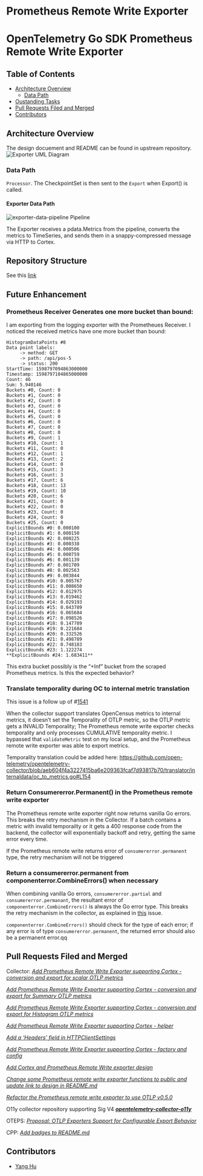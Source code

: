 # Prometheus Remote Write Exporter

# OpenTelemetry Go SDK Prometheus Remote Write Exporter

## Table of Contents

- [Architecture Overview](#architecture-overview)
  - [Data Path](#data-path)
- [Oustanding Tasks](#oustanding-tasks)
- [Pull Requests Filed and Merged](#pull-requests-filed-and-merged)
- [Contributors](#contributors)

## Architecture Overview
The design docuement and README can be found in upstream repository. 
![Exporter UML Diagram](./img/exporter-uml.png)

### Data Path

`Processor`. The CheckpointSet is then sent to the `Export` when Export() is called.

#### Exporter Data Path

![exporter-data-pipeline Pipeline](./img/exporter-sequence.png)

The Exporter receives a pdata.Metrics from the pipeline, converts the metrics to
TimeSeries, and sends them in a snappy-compressed message via HTTP to Cortex.

## Repository Structure
See this [link](https://github.com/open-telemetry/opentelemetry-collector/tree/master/exporter/prometheusremotewriteexporter)

## Future Enhancement
### Prometheus Receiver Generates one more bucket than bound:

I am exporting from the logging exporter with the Prometheues Receiver. I noticed the received metrics have one more bucket than bound:

```
HistogramDataPoints #8
Data point labels:
     -> method: GET
     -> path: /api/pos-5
     -> status: 200
StartTime: 1598797094863000000
Timestamp: 1598797104865000000
Count: 46
Sum: 5.940146
Buckets #0, Count: 0
Buckets #1, Count: 0
Buckets #2, Count: 0
Buckets #3, Count: 0
Buckets #4, Count: 0
Buckets #5, Count: 0
Buckets #6, Count: 0
Buckets #7, Count: 0
Buckets #8, Count: 0
Buckets #9, Count: 1
Buckets #10, Count: 1
Buckets #11, Count: 0
Buckets #12, Count: 1
Buckets #13, Count: 2
Buckets #14, Count: 0
Buckets #15, Count: 3
Buckets #16, Count: 3
Buckets #17, Count: 6
Buckets #18, Count: 13
Buckets #19, Count: 10
Buckets #20, Count: 6
Buckets #21, Count: 0
Buckets #22, Count: 0
Buckets #23, Count: 0
Buckets #24, Count: 0
Buckets #25, Count: 0
ExplicitBounds #0: 0.000100
ExplicitBounds #1: 0.000150
ExplicitBounds #2: 0.000225
ExplicitBounds #3: 0.000338
ExplicitBounds #4: 0.000506
ExplicitBounds #5: 0.000759
ExplicitBounds #6: 0.001139
ExplicitBounds #7: 0.001709
ExplicitBounds #8: 0.002563
ExplicitBounds #9: 0.003844
ExplicitBounds #10: 0.005767
ExplicitBounds #11: 0.008650
ExplicitBounds #12: 0.012975
ExplicitBounds #13: 0.019462
ExplicitBounds #14: 0.029193
ExplicitBounds #15: 0.043789
ExplicitBounds #16: 0.065684
ExplicitBounds #17: 0.098526
ExplicitBounds #18: 0.147789
ExplicitBounds #19: 0.221684
ExplicitBounds #20: 0.332526
ExplicitBounds #21: 0.498789
ExplicitBounds #22: 0.748183
ExplicitBounds #23: 1.122274
**ExplicitBounds #24: 1.683411**
```

This extra bucket possibly is the “+Inf” bucket from the scraped Prometheus metrics. Is this the expected behavior? 


### Translate temporality during OC to internal metric translation

This issue is a follow up of #[1541](https://github.com/open-telemetry/opentelemetry-collector/issues/1541)

When the collector support translates OpenCensus metrics to internal metrics, it doesn’t set the Temporality of OTLP metric, so the OTLP metric gets a INVALID Temporality; The Prometheus remote write  exporter checks temporality and only processes CUMULATIVE temporality metric. I bypassed that `validateMetric` test on my local setup, and the Prometheus remote write exporter was able to export metrics. 

Temporality translation could be  added here: 
https://github.com/open-telemetry/opentelemetry-collector/blob/aeb604f4a3227415ba6e209363fcaf7d93817b70/translator/internaldata/oc_to_metrics.go#L154


### Return Consumererror.Permanent() in the Prometheus remote write exporter

The Prometheus remote write exporter right now returns vanilla Go errors. This breaks the retry mechanism in the Collector. If a batch contains a metric with invalid temporailty or it gets a 400 response code from the backend, the collector will exponentially backoff and retry, getting the same error  every time.  

If the Prometheus remote write returns error of `consumererror.permanent` type, the retry mechanism will not be triggered

### Return a consumererror.permanent from componenterror.CombineErrors() when necessary

When combining vanilla Go errors, `consumererror.partial` and `consumererror.permanant`, the resultant error of `componenterror.CombineErrors()` is always the Go error type. This breaks the retry mechanism in the collector, as explained in [this](https://quip-amazon.com/XghLAnAZbR2A/Issues-and-Future-Enhancement#fHH9CAYX3qV) issue.

`componenterror.CombineErrors()` should check for the type of each error; if any error is of type `consumererror.permanent`, the returned error should also be a permanent error.qq

## Pull Requests Filed and Merged

Collector:
[_Add Prometheus Remote Write Exporter supporting Cortex - conversion and export for scalar OTLP metrics_](https://github.com/open-telemetry/opentelemetry-collector/pull/1577)

[_Add Prometheus Remote Write Exporter supporting Cortex - conversion and export for Summary OTLP metrics_](https://github.com/open-telemetry/opentelemetry-collector/pull/1649)

[_Add Prometheus Remote Write Exporter supporting Cortex - conversion and export for Histogram OTLP metrics_](https://github.com/open-telemetry/opentelemetry-collector/pull/1643)

[_Add Prometheus Remote Write Exporter supporting Cortex - helper_](https://github.com/open-telemetry/opentelemetry-collector/pull/1555)

[_Add a ‘Headers’ field in HTTPClientSettings_](https://github.com/open-telemetry/opentelemetry-collector/pull/1552)

[_Add Prometheus Remote Write Exporter supporting Cortex - factory and config_](https://github.com/open-telemetry/opentelemetry-collector/pull/1544)

[_Add Cortex and Prometheus Remote Write exporter design_](https://github.com/open-telemetry/opentelemetry-collector/pull/1464)

[_Change some Prometheus remote write exporter functions to public and update link to design in README.md_](https://github.com/open-telemetry/opentelemetry-collector/pull/1702)

[_Refactor the Prometheus remote write exporter to use OTLP v0.5.0_](https://github.com/open-telemetry/opentelemetry-collector/pull/1708) 


O11y collector repository supporting Sig V4
[**_opentelemetry-collector-o11y_**](https://github.com/open-o11y/opentelemetry-collector-o11y)


OTEPS:
[_Proposal: OTLP Exporters Support for Configurable Export Behavior_](https://github.com/open-telemetry/oteps/pull/131)


CPP:
[_Add badges to README.md_](https://github.com/open-telemetry/opentelemetry-cpp/pull/157)


## Contributors

- [Yang Hu](https://github.com/huyan0)
